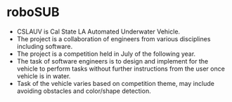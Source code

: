 # roboSUB
* CSLAUV is Cal State LA Automated Underwater Vehicle.
* The project is a collaboration of engineers from various disciplines including software.
* The project is a competition held in July of the following year.
* The task of software engineers is to design and implement for the vehicle to perform tasks without further instructions from the user once vehicle is in water.
* Task of the vehicle varies based on competition theme, may include avoiding obstacles and color/shape detection.